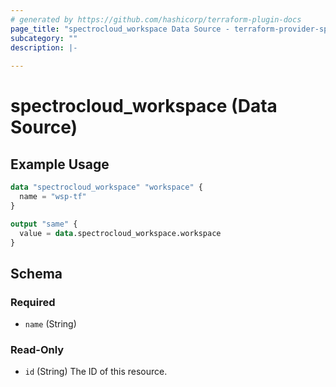 ```yaml
---
# generated by https://github.com/hashicorp/terraform-plugin-docs
page_title: "spectrocloud_workspace Data Source - terraform-provider-spectrocloud"
subcategory: ""
description: |-
  
---
```


# spectrocloud_workspace (Data Source)



## Example Usage

```terraform
data "spectrocloud_workspace" "workspace" {
  name = "wsp-tf"
}

output "same" {
  value = data.spectrocloud_workspace.workspace
}
```

<!-- schema generated by tfplugindocs -->
## Schema

### Required

- `name` (String)

### Read-Only

- `id` (String) The ID of this resource.


